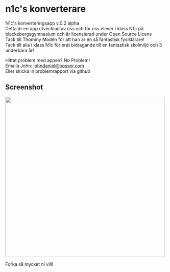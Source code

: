 n1c's konverterare
==================

N1c's konverteringsapp v.0.2 alpha</br>
Detta är en app utvecklad av oss och för oss elever i klass N1c på blackebergsgymnasium och är licensierad under Open Source Licens<br />
Tack till Thommy Modén för att han är en så fantastisk fysiklärare!<br />
Tack till alla i klass N1c för erat bidragande till en fantastisk skolmiljö och 3 underbara år!<br />

Hittat problem med appen? No Problem!<br />
Emaila John: johndaniel@bosser.com <br />
Eller skicka in problemrapport via github<br />


<p><h2>Screenshot</h2>
<img height="500" src="https://drive.google.com/uc?export=download&id=0B-SjHmU052gqZ293eTVBaHRROGs"></img>
</p>
Forka så mycket ni vill!

